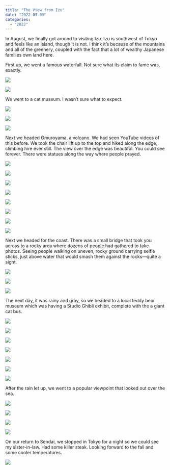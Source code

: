 ```yaml
---
title: "The View from Izu"
date: "2022-09-03"
categories: 
  - "2022"
---
```


In August, we finally got around to visiting Izu. Izu is southwest of Tokyo and feels like an island, though it is not. I think it’s because of the mountains and all of the greenery, coupled with the fact that a lot of wealthy Japanese families own land here.

First up, we went a famous waterfall. Not sure what its claim to fame was, exactly.

![](images/DSCF4221.jpg)

![](images/DSCF4248.jpg)

We went to a cat museum. I wasn’t sure what to expect.

![](images/DSCF4256.jpg)

![](images/DSCF4262.jpg)

![](images/DSCF4265.jpg)

Next we headed Omuroyama, a volcano. We had seen YouTube videos of this before. We took the chair lift up to the top and hiked along the edge, climbing hire ever still. The view over the edge was beautiful. You could see forever. There were statues along the way where people prayed.

![](images/DSCF4286.jpg)

![](images/DSCF4300.jpg)

![](images/DSCF4313.jpg)

![](images/DSCF4319.jpg)

![](images/DSCF4346.jpg)

![](images/DSCF4362.jpg)

![](images/DSCF4370.jpg)

![](images/DSCF4398.jpg)

Next we headed for the coast. There was a small bridge that took you across to a rocky area where dozens of people had gathered to take photos. Seeing people walking on uneven, rocky ground carrying selfie sticks, just above water that would smash them against the rocks—quite a sight.

![](images/DSCF4451.jpg)

![](images/DSCF4426.jpg)

![](images/DSCF4532.jpg)

The next day, it was rainy and gray, so we headed to a local teddy bear museum which was having a Studio Ghibli exhibit, complete with the a giant cat bus.

![](images/DSCF4546.jpg)

![](images/DSCF4565.jpg)

![](images/DSCF4567.jpg)

![](images/DSCF4597.jpg)

![](images/DSCF4599.jpg)

![](images/DSCF4576.jpg)

![](images/DSCF4649.jpg)

After the rain let up, we went to a popular viewpoint that looked out over the sea.

![](images/DSCF4676.jpg)

![](images/DSCF4716.jpg)

![](images/DSCF4813.jpg)

![](images/DSCF4920.jpg)

On our return to Sendai, we stopped in Tokyo for a night so we could see my sister-in-law. Had some killer steak. Looking forward to the fall and some cooler temperatures.

![](images/DSCF4982.jpg)
